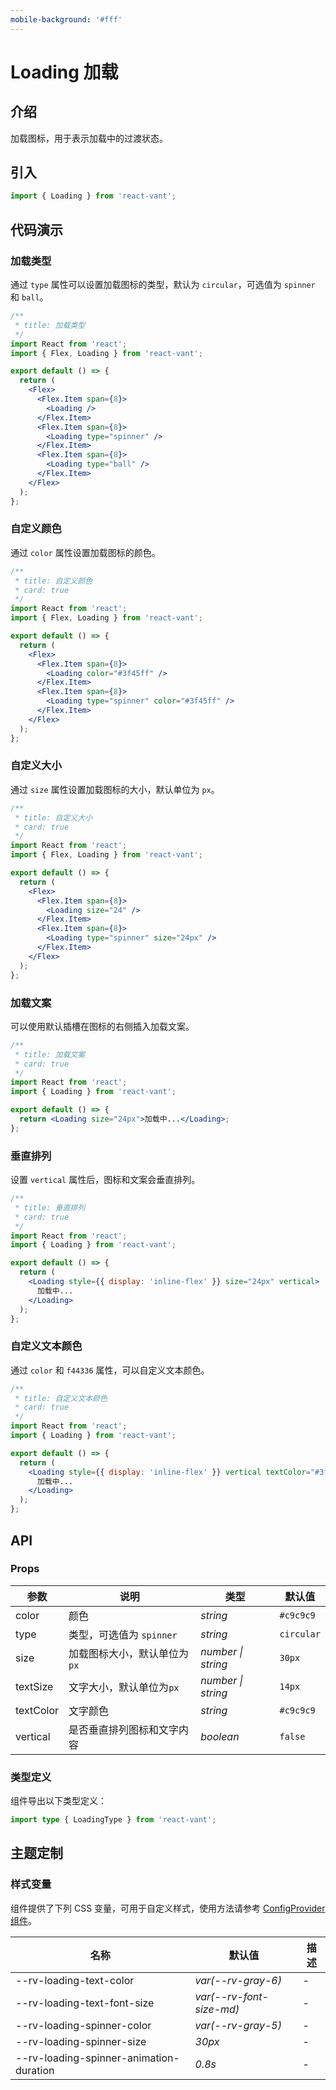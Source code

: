 ```yaml
---
mobile-background: '#fff'
---
```


# Loading 加载

## 介绍

加载图标，用于表示加载中的过渡状态。

## 引入

```js
import { Loading } from 'react-vant';
```

## 代码演示

### 加载类型

通过 `type` 属性可以设置加载图标的类型，默认为 `circular`，可选值为 `spinner` 和 `ball`。

```jsx
/**
 * title: 加载类型
 */
import React from 'react';
import { Flex, Loading } from 'react-vant';

export default () => {
  return (
    <Flex>
      <Flex.Item span={8}>
        <Loading />
      </Flex.Item>
      <Flex.Item span={8}>
        <Loading type="spinner" />
      </Flex.Item>
      <Flex.Item span={8}>
        <Loading type="ball" />
      </Flex.Item>
    </Flex>
  );
};
```

### 自定义颜色

通过 `color` 属性设置加载图标的颜色。

```jsx
/**
 * title: 自定义颜色
 * card: true
 */
import React from 'react';
import { Flex, Loading } from 'react-vant';

export default () => {
  return (
    <Flex>
      <Flex.Item span={8}>
        <Loading color="#3f45ff" />
      </Flex.Item>
      <Flex.Item span={8}>
        <Loading type="spinner" color="#3f45ff" />
      </Flex.Item>
    </Flex>
  );
};
```

### 自定义大小

通过 `size` 属性设置加载图标的大小，默认单位为 `px`。

```jsx
/**
 * title: 自定义大小
 * card: true
 */
import React from 'react';
import { Flex, Loading } from 'react-vant';

export default () => {
  return (
    <Flex>
      <Flex.Item span={8}>
        <Loading size="24" />
      </Flex.Item>
      <Flex.Item span={8}>
        <Loading type="spinner" size="24px" />
      </Flex.Item>
    </Flex>
  );
};
```

### 加载文案

可以使用默认插槽在图标的右侧插入加载文案。

```jsx
/**
 * title: 加载文案
 * card: true
 */
import React from 'react';
import { Loading } from 'react-vant';

export default () => {
  return <Loading size="24px">加载中...</Loading>;
};
```

### 垂直排列

设置 `vertical` 属性后，图标和文案会垂直排列。

```jsx
/**
 * title: 垂直排列
 * card: true
 */
import React from 'react';
import { Loading } from 'react-vant';

export default () => {
  return (
    <Loading style={{ display: 'inline-flex' }} size="24px" vertical>
      加载中...
    </Loading>
  );
};
```

### 自定义文本颜色

通过 `color` 和 `f44336` 属性，可以自定义文本颜色。

```jsx
/**
 * title: 自定义文本颜色
 * card: true
 */
import React from 'react';
import { Loading } from 'react-vant';

export default () => {
  return (
    <Loading style={{ display: 'inline-flex' }} vertical textColor="#3f45ff">
      加载中...
    </Loading>
  );
};
```

## API

### Props

| 参数      | 说明                         | 类型               | 默认值     |
| --------- | ---------------------------- | ------------------ | ---------- |
| color     | 颜色                         | _string_           | `#c9c9c9`  |
| type      | 类型，可选值为 `spinner`     | _string_           | `circular` |
| size      | 加载图标大小，默认单位为`px` | _number \| string_ | `30px`     |
| textSize  | 文字大小，默认单位为`px`     | _number \| string_ | `14px`     |
| textColor | 文字颜色                     | _string_           | `#c9c9c9`  |
| vertical  | 是否垂直排列图标和文字内容   | _boolean_          | `false`    |

### 类型定义

组件导出以下类型定义：

```ts
import type { LoadingType } from 'react-vant';
```

## 主题定制

### 样式变量

组件提供了下列 CSS 变量，可用于自定义样式，使用方法请参考 [ConfigProvider 组件](#/zh-CN/config-provider)。

| 名称                                    | 默认值                   | 描述 |
| --------------------------------------- | ------------------------ | ---- |
| --rv-loading-text-color                 | _var(--rv-gray-6)_       | -    |
| --rv-loading-text-font-size             | _var(--rv-font-size-md)_ | -    |
| --rv-loading-spinner-color              | _var(--rv-gray-5)_       | -    |
| --rv-loading-spinner-size               | _30px_                   | -    |
| --rv-loading-spinner-animation-duration | _0.8s_                   | -    |
